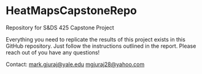 # HeatMapsCapstoneRepo
Repository for S&amp;DS 425 Capstone Project

Everything you need to replicate the results of this project exists in this GitHub repository. Just follow the instructions outlined in the report. Please reach out of you have any questions!

Contact:
mark.gjuraj@yale.edu
mgjuraj28@yahoo.com
